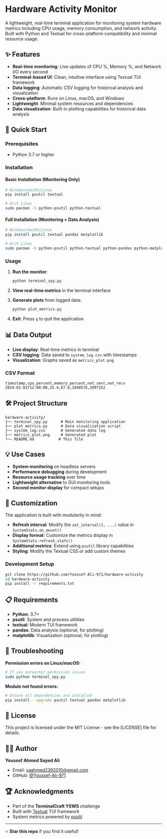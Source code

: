 # Hardware Activity Monitor

A lightweight, real-time terminal application for monitoring system hardware metrics including CPU usage, memory consumption, and network activity. Built with Python and Textual for cross-platform compatibility and minimal resource usage.

## ✨ Features

- **Real-time monitoring**: Live updates of CPU %, Memory %, and Network I/O every second
- **Terminal-based UI**: Clean, intuitive interface using Textual TUI framework
- **Data logging**: Automatic CSV logging for historical analysis and visualization
- **Cross-platform**: Runs on Linux, macOS, and Windows
- **Lightweight**: Minimal system resources and dependencies
- **Data visualization**: Built-in plotting capabilities for historical data analysis

## 🚀 Quick Start

### Prerequisites
- Python 3.7 or higher

### Installation

#### Basic Installation (Monitoring Only)
```bash
# Windows/macOS/Linux
pip install psutil textual

# Arch Linux
sudo pacman -S python-psutil python-textual
```

#### Full Installation (Monitoring + Data Analysis)
```bash
# Windows/macOS/Linux
pip install psutil textual pandas matplotlib

# Arch Linux
sudo pacman -S python-psutil python-textual python-pandas python-matplotlib
```

### Usage

1. **Run the monitor**:
   ```bash
   python terminal_spy.py
   ```

2. **View real-time metrics** in the terminal interface

3. **Generate plots** from logged data:
   ```bash
   python plot_metrics.py
   ```

4. **Exit**: Press `q` to quit the application

## 📊 Data Output

- **Live display**: Real-time metrics in terminal
- **CSV logging**: Data saved to `system_log.csv` with timestamps
- **Visualization**: Graphs saved as `metrics_plot.png`

### CSV Format
```csv
timestamp,cpu_percent,memory_percent,net_sent,net_recv
2024-01-01T12:00:00,25.4,67.8,1048576,2097152
```

## 🛠️ Project Structure

```
hardware-activity/
├── terminal_spy.py      # Main monitoring application
├── plot_metrics.py      # Data visualization script
├── system_log.csv       # Generated data log
├── metrics_plot.png     # Generated plot
└── README.md           # This file
```

## 💡 Use Cases

- **System monitoring** on headless servers
- **Performance debugging** during development
- **Resource usage tracking** over time
- **Lightweight alternative** to GUI monitoring tools
- **Second monitor display** for compact setups

## 🔧 Customization

The application is built with modularity in mind:

- **Refresh interval**: Modify the `set_interval(1, ...)` value in `SystemStats.on_mount()`
- **Display format**: Customize the metrics display in `SystemStats.refresh_stats()`
- **Additional metrics**: Extend using `psutil` library capabilities
- **Styling**: Modify the Textual CSS or add custom themes

### Development Setup
```bash
git clone https://github.com/Youssef-Ali-971/hardware-activity
cd hardware-activity
pip install -r requirements.txt 
```

## 📋 Requirements

- **Python**: 3.7+
- **psutil**: System and process utilities
- **textual**: Modern TUI framework
- **pandas**: Data analysis (optional, for plotting)
- **matplotlib**: Visualization (optional, for plotting)

## 🐛 Troubleshooting

**Permission errors on Linux/macOS:**
```bash
# If you encounter permission issues
sudo python terminal_spy.py
```

**Module not found errors:**
```bash
# Ensure all dependencies are installed
pip install --upgrade psutil textual pandas matplotlib
```

## 📝 License

This project is licensed under the MIT License - see the [LICENSE] file for details.

## 👨‍💻 Author

**Youssef Ahmed Sayed Ali**
- Email: yaahmed2392010@gmail.com
- GitHub: [@Youssef-Ali-971](https://github.com/Youssef-Ali-971)

## 🏆 Acknowledgments

- Part of the **TerminalCraft YSWS** challenge
- Built with [Textual](https://github.com/Textualize/textual) TUI framework
- System metrics powered by [psutil](https://github.com/giampaolo/psutil)

---

⭐ **Star this repo** if you find it useful!
